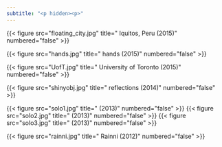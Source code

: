 ```yaml
---
subtitle: "<p hidden><p>"
---
```


{{< figure src="floating_city.jpg" title=" Iquitos, Peru (2015)" numbered="false" >}}

{{< figure src="hands.jpg" title=" hands (2015)" numbered="false" >}}

{{< figure src="UofT.jpg" title=" University of Toronto (2015)" numbered="false" >}}

{{< figure src="shinyobj.jpg" title=" reflections (2014)" numbered="false" >}}

{{< figure src="solo1.jpg" title=" (2013)" numbered="false" >}}
{{< figure src="solo2.jpg" title=" (2013)" numbered="false" >}}
{{< figure src="solo3.jpg" title=" (2013)" numbered="false" >}}

{{< figure src="rainni.jpg" title=" Rainni (2012)" numbered="false" >}}
